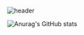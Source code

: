 ![header](https://capsule-render.vercel.app/api?type=rounded&color=auto&text=Welcome!)

![Anurag's GitHub stats](https://github-readme-stats.vercel.app/api?username=kssyb6&show_icons=true&theme=cobalt)


